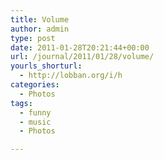 ```yaml
---
title: Volume
author: admin
type: post
date: 2011-01-28T20:21:44+00:00
url: /journal/2011/01/28/volume/
yourls_shorturl:
  - http://lobban.org/i/h
categories:
  - Photos
tags:
  - funny
  - music
  - Photos

---
```

[<img src="http://lobban.org/wp-content/uploads/2011/01/20110128-082257.jpg" alt="" class="alignnone size-full" />][1]

 [1]: http://lobban.org/wp-content/uploads/2011/01/20110128-082257.jpg